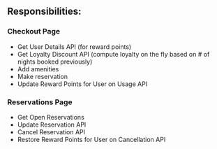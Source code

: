 ## Responsibilities:


### Checkout Page
- Get User Details API (for reward points) 
- Get Loyalty Discount API (compute loyalty on the fly based on # of nights booked previously)
- Add amenities
- Make reservation
- Update Reward Points for User on Usage API

### Reservations Page

- Get Open Reservations
- Update Reservation API
- Cancel Reservation API
- Restore Reward Points for User on Cancellation API
